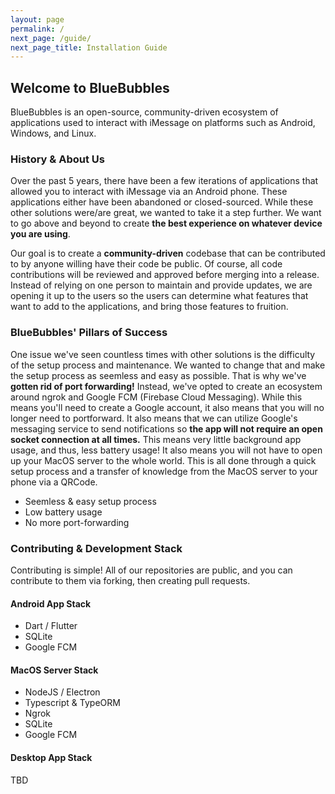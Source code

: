 ```yaml
---
layout: page
permalink: /
next_page: /guide/
next_page_title: Installation Guide
---
```


## Welcome to BlueBubbles

BlueBubbles is an open-source, community-driven ecosystem of applications used to interact with iMessage on platforms such as Android, Windows, and Linux.

### History & About Us

Over the past 5 years, there have been a few iterations of applications that allowed you to interact with iMessage via an Android phone. These applications either have been abandoned or closed-sourced. While these other solutions were/are great, we wanted to take it a step further. We want to go above and beyond to create **the best experience on whatever device you are using**.

Our goal is to create a **community-driven** codebase that can be contributed to by anyone willing have their code be public. Of course, all code contributions will be reviewed and approved before merging into a release. Instead of relying on one person to maintain and provide updates, we are opening it up to the users so the users can determine what features that want to add to the applications, and bring those features to fruition.

### BlueBubbles' Pillars of Success

One issue we've seen countless times with other solutions is the difficulty of the setup process and maintenance. We wanted to change that and make the setup process as seemless and easy as possible. That is why we've **gotten rid of port forwarding!** Instead, we've opted to create an ecosystem around ngrok and Google FCM (Firebase Cloud Messaging). While this means you'll need to create a Google account, it also means that you will no longer need to portforward. It also means that we can utilize Google's messaging service to send notifications so **the app will not require an open socket connection at all times.** This means very little background app usage, and thus, less battery usage! It also means you will not have to open up your MacOS server to the whole world. This is all done through a quick setup process and a transfer of knowledge from the MacOS server to your phone via a QRCode.

* Seemless & easy setup process
* Low battery usage
* No more port-forwarding

### Contributing & Development Stack

Contributing is simple! All of our repositories are public, and you can contribute to them via forking, then creating pull requests.

#### Android App Stack

* Dart / Flutter
* SQLite
* Google FCM

#### MacOS Server Stack

* NodeJS / Electron
* Typescript & TypeORM
* Ngrok
* SQLite
* Google FCM

#### Desktop App Stack

TBD